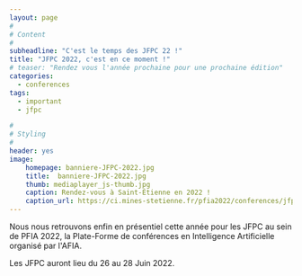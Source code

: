 ```yaml
---
layout: page
#
# Content
#
subheadline: "C'est le temps des JFPC 22 !"
title: "JFPC 2022, c'est en ce moment !"
# teaser: "Rendez vous l'année prochaine pour une prochaine édition"
categories:
  - conferences
tags:
  - important
  - jfpc

#
# Styling
#
header: yes
image:
    homepage: banniere-JFPC-2022.jpg
    title:  banniere-JFPC-2022.jpg
    thumb: mediaplayer_js-thumb.jpg
    caption: Rendez-vous à Saint-Étienne en 2022 ! 
    caption_url: https://ci.mines-stetienne.fr/pfia2022/conferences/jfpc/
---
```


Nous nous retrouvons enfin en présentiel cette année pour les JFPC au sein de PFIA 2022, la Plate-Forme de conférences en Intelligence Artificielle organisé par l'AFIA. 

Les JFPC auront lieu du 26 au 28 Juin 2022.


